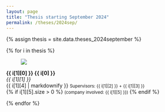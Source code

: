 ```yaml
---
layout: page
title: "Thesis starting September 2024"
permalink: /theses/2024sep/
---
```



{% assign thesis = site.data.theses_2024september %}

{% for i in thesis %}

<article class="media">
  <figure class="media-left">
    <p class="image">
      <img src="{{ i[1][6] }}">
    </p>
  </figure>
  <div class="media-content">
    <div class="content">
      <p>
        <strong>{{ i[1][0] }} {{ i[0] }}</strong> 
        <br>
        <em>{{ i[1][1] }}</em>
        <br>
        {{ i[1][4] | markdownify }}
        <small>Supervisors: {{ i[1][2] }} + {{ i[1][3] }}</small>
        <br>
        {% if i[1][5].size > 0 %}
          <small>(company involved: {{ i[1][5] }})</small>
        {% endif %}
      </p>
    </div>
  </div>
</article>

{% endfor %}


